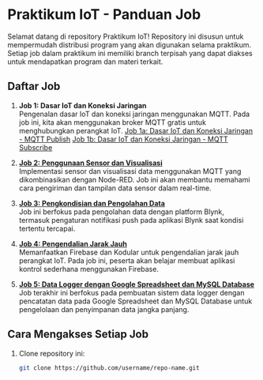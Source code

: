 # Praktikum IoT - Panduan Job

Selamat datang di repository Praktikum IoT! Repository ini disusun untuk mempermudah distribusi program yang akan digunakan selama praktikum. Setiap job dalam praktikum ini memiliki branch terpisah yang dapat diakses untuk mendapatkan program dan materi terkait.

## Daftar Job

1. **Job 1: Dasar IoT dan Koneksi Jaringan**  
   Pengenalan dasar IoT dan koneksi jaringan menggunakan MQTT. Pada job ini, kita akan menggunakan broker MQTT gratis untuk menghubungkan perangkat IoT.
   [Job 1a: Dasar IoT dan Koneksi Jaringan - MQTT Publish](https://github.com/arifnurrizqi/Praktikum-IoT/tree/job-1a)
   [Job 1b: Dasar IoT dan Koneksi Jaringan - MQTT Subscribe](https://github.com/arifnurrizqi/Praktikum-IoT/tree/job-1b)

3. **[Job 2: Penggunaan Sensor dan Visualisasi](https://github.com/arifnurrizqi/Praktikum-IoT/tree/job-2)**  
   Implementasi sensor dan visualisasi data menggunakan MQTT yang dikombinasikan dengan Node-RED. Job ini akan membantu memahami cara pengiriman dan tampilan data sensor dalam real-time.

4. **[Job 3: Pengkondisian dan Pengolahan Data](https://github.com/arifnurrizqi/Praktikum-IoT/tree/job-3)**  
   Job ini berfokus pada pengolahan data dengan platform Blynk, termasuk pengaturan notifikasi push pada aplikasi Blynk saat kondisi tertentu tercapai.

5. **[Job 4: Pengendalian Jarak Jauh](https://github.com/arifnurrizqi/Praktikum-IoT/tree/job-4)**  
   Memanfaatkan Firebase dan Kodular untuk pengendalian jarak jauh perangkat IoT. Pada job ini, peserta akan belajar membuat aplikasi kontrol sederhana menggunakan Firebase.

6. **[Job 5: Data Logger dengan Google Spreadsheet dan MySQL Database](https://github.com/arifnurrizqi/Praktikum-IoT/tree/job-5)**  
   Job terakhir ini berfokus pada pembuatan sistem data logger dengan pencatatan data pada Google Spreadsheet dan MySQL Database untuk pengelolaan dan penyimpanan data jangka panjang.

## Cara Mengakses Setiap Job

1. Clone repository ini:
   ```bash
   git clone https://github.com/username/repo-name.git

